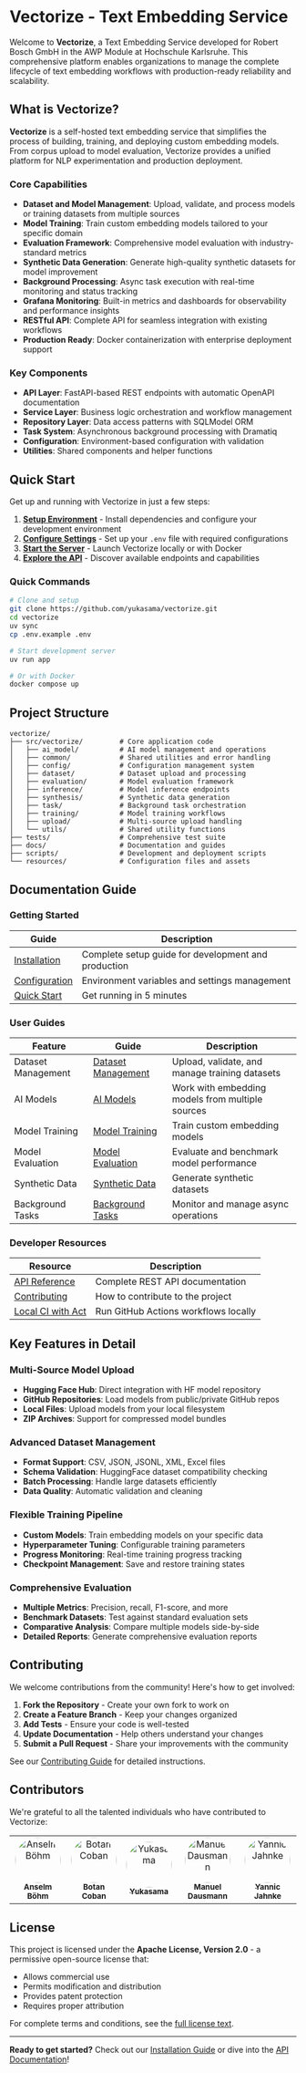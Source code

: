 # Vectorize - Text Embedding Service

Welcome to **Vectorize**, a Text Embedding Service developed for Robert Bosch GmbH in the AWP Module at Hochschule Karlsruhe. This comprehensive platform enables organizations to manage the complete lifecycle of text embedding workflows with production-ready reliability and scalability.


## What is Vectorize?

**Vectorize** is a self-hosted text embedding service that simplifies the process of building, training, and deploying custom embedding models. From corpus upload to model evaluation, Vectorize provides a unified platform for NLP experimentation and production deployment.


### Core Capabilities

- **Dataset and Model Management**: Upload, validate, and process models or training datasets from multiple sources
- **Model Training**: Train custom embedding models tailored to your specific domain
- **Evaluation Framework**: Comprehensive model evaluation with industry-standard metrics
- **Synthetic Data Generation**: Generate high-quality synthetic datasets for model improvement
- **Background Processing**: Async task execution with real-time monitoring and status tracking
- **Grafana Monitoring**: Built-in metrics and dashboards for observability and performance insights
- **RESTful API**: Complete API for seamless integration with existing workflows
- **Production Ready**: Docker containerization with enterprise deployment support


### Key Components

- **API Layer**: FastAPI-based REST endpoints with automatic OpenAPI documentation
- **Service Layer**: Business logic orchestration and workflow management
- **Repository Layer**: Data access patterns with SQLModel ORM
- **Task System**: Asynchronous background processing with Dramatiq
- **Configuration**: Environment-based configuration with validation
- **Utilities**: Shared components and helper functions


## Quick Start

Get up and running with Vectorize in just a few steps:

1. **[Setup Environment](installation.md)** - Install dependencies and configure your development environment
2. **[Configure Settings](configuration.md)** - Set up your `.env` file with required configurations
3. **[Start the Server](installation.md#running-vectorize)** - Launch Vectorize locally or with Docker
4. **[Explore the API](api.md)** - Discover available endpoints and capabilities

### Quick Commands

```bash
# Clone and setup
git clone https://github.com/yukasama/vectorize.git
cd vectorize
uv sync
cp .env.example .env

# Start development server
uv run app

# Or with Docker
docker compose up
```


## Project Structure


```
vectorize/
├── src/vectorize/         # Core application code
│   ├── ai_model/          # AI model management and operations
│   ├── common/            # Shared utilities and error handling
│   ├── config/            # Configuration management system
│   ├── dataset/           # Dataset upload and processing
│   ├── evaluation/        # Model evaluation framework
│   ├── inference/         # Model inference endpoints
│   ├── synthesis/         # Synthetic data generation
│   ├── task/              # Background task orchestration
│   ├── training/          # Model training workflows
│   ├── upload/            # Multi-source upload handling
│   └── utils/             # Shared utility functions
├── tests/                 # Comprehensive test suite
├── docs/                  # Documentation and guides
├── scripts/               # Development and deployment scripts
└── resources/             # Configuration files and assets
```


## Documentation Guide


### Getting Started

| Guide                                         | Description                                         |
| --------------------------------------------- | --------------------------------------------------- |
| [Installation](installation.md)               | Complete setup guide for development and production |
| [Configuration](configuration.md)             | Environment variables and settings management       |
| [Quick Start](installation.md#quick-start)    | Get running in 5 minutes                            |


### User Guides

| Feature            | Guide                                         | Description                                      |
| ------------------ | --------------------------------------------- | ------------------------------------------------ |
| Dataset Management | [Dataset Management](user-guides/datasets.md) | Upload, validate, and manage training datasets   |
| AI Models          | [AI Models](user-guides/models.md)            | Work with embedding models from multiple sources |
| Model Training     | [Model Training](user-guides/training.md)     | Train custom embedding models                    |
| Model Evaluation   | [Model Evaluation](user-guides/evaluation.md) | Evaluate and benchmark model performance         |
| Synthetic Data     | [Synthetic Data](user-guides/synthesis.md)    | Generate synthetic datasets                      |
| Background Tasks   | [Background Tasks](user-guides/tasks.md)      | Monitor and manage async operations              |


### Developer Resources

| Resource                | Description                          |
| ----------------------- | ------------------------------------ |
| [API Reference](api.md) | Complete REST API documentation      |
| [Contributing](contributing.md) | How to contribute to the project     |
| [Local CI with Act](act.md) | Run GitHub Actions workflows locally |


## Key Features in Detail


### Multi-Source Model Upload

- **Hugging Face Hub**: Direct integration with HF model repository
- **GitHub Repositories**: Load models from public/private GitHub repos
- **Local Files**: Upload models from your local filesystem
- **ZIP Archives**: Support for compressed model bundles


### Advanced Dataset Management

- **Format Support**: CSV, JSON, JSONL, XML, Excel files
- **Schema Validation**: HuggingFace dataset compatibility checking
- **Batch Processing**: Handle large datasets efficiently
- **Data Quality**: Automatic validation and cleaning


### Flexible Training Pipeline

- **Custom Models**: Train embedding models on your specific data
- **Hyperparameter Tuning**: Configurable training parameters
- **Progress Monitoring**: Real-time training progress tracking
- **Checkpoint Management**: Save and restore training states


### Comprehensive Evaluation

- **Multiple Metrics**: Precision, recall, F1-score, and more
- **Benchmark Datasets**: Test against standard evaluation sets
- **Comparative Analysis**: Compare multiple models side-by-side
- **Detailed Reports**: Generate comprehensive evaluation reports


## Contributing

We welcome contributions from the community! Here's how to get involved:

1. **Fork the Repository** - Create your own fork to work on
2. **Create a Feature Branch** - Keep your changes organized
3. **Add Tests** - Ensure your code is well-tested
4. **Update Documentation** - Help others understand your changes
5. **Submit a Pull Request** - Share your improvements with the community

See our [Contributing Guide](contributing.md) for detailed instructions.


## Contributors

We're grateful to all the talented individuals who have contributed to Vectorize:

<table>
<tr>
  <td align="center">
    <a href="https://github.com/Dosto1ewski">
      <img src="https://avatars.githubusercontent.com/Dosto1ewski" width="80" style="border-radius: 50%;" alt="Anselm Böhm"/>
      <br />
      <sub><b>Anselm Böhm</b></sub>
    </a>
  </td>
  <td align="center">
    <a href="https://github.com/BtnCbn">
      <img src="https://avatars.githubusercontent.com/BtnCbn" width="80" style="border-radius: 50%;" alt="Botan Coban"/>
      <br />
      <sub><b>Botan Coban</b></sub>
    </a>
  </td>
  <td align="center">
    <a href="https://github.com/yukasama">
      <img src="https://avatars.githubusercontent.com/yukasama" width="80" style="border-radius: 50%;" alt="Yukasama"/>
      <br />
      <sub><b>Yukasama</b></sub>
    </a>
  </td>
  <td align="center">
    <a href="https://github.com/domoar">
      <img src="https://avatars.githubusercontent.com/domoar" width="80" style="border-radius: 50%;" alt="Manuel Dausmann"/>
      <br />
      <sub><b>Manuel Dausmann</b></sub>
    </a>
  </td>
  <td align="center">
    <a href="https://github.com/Yannjc">
      <img src="https://avatars.githubusercontent.com/Yannjc" width="80" style="border-radius: 50%;" alt="Yannic Jahnke"/>
      <br />
      <sub><b>Yannic Jahnke</b></sub>
    </a>
  </td>
</tr>
</table>


## License

This project is licensed under the **Apache License, Version 2.0** - a permissive open-source license that:

- Allows commercial use
- Permits modification and distribution
- Provides patent protection
- Requires proper attribution

For complete terms and conditions, see the [full license text](https://www.apache.org/licenses/LICENSE-2.0).

---

**Ready to get started?** Check out our [Installation Guide](installation.md) or dive into the [API Documentation](api.md)!
